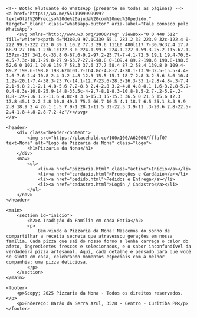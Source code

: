 <html lang="pt-BR">
<head>
    <meta charset="UTF-8">
    <meta name="viewport" content="width=device-width, initial-scale=1.0">
    <title>Pizzaria da Nona - Início</title>
    <!-- Link para a folha de estilo CSS externa -->
    <link rel="stylesheet" href="style.css">
    <!-- Google Fonts -->
    <link rel="preconnect" href="https://fonts.googleapis.com">
    <link rel="preconnect" href="https://fonts.gstatic.com" crossorigin>
    <link href="https://fonts.googleapis.com/css2?family=Lora:wght@400;700&family=Montserrat:wght@400;500;700&display=swap" rel="stylesheet">
</head>
<body>

    <!-- Botão Flutuante do WhatsApp (presente em todas as páginas) -->
    <a href="https://wa.me/5511999999999?text=Olá!%20Preciso%20de%20ajuda%20com%20meu%20pedido." target="_blank" class="whatsapp-button" aria-label="Fale conosco pelo WhatsApp">
        <svg xmlns="http://www.w3.org/2000/svg" viewBox="0 0 448 512" fill="white"><path d="M380.9 97.1C339 55.1 283.2 32 223.9 32c-122.4 0-222 99.6-222 222 0 39.1 10.2 77.3 29.6 111L0 480l117.7-30.9c32.4 17.7 68.9 27 106.1 27h.1c122.3 0 224.1-99.6 224.1-222 0-59.3-25.2-115-67.1-157zm-157 341.6c-33.8 0-67.6-9.2-97.2-25.7l-7-4.1-72.5 19.1 19.4-70.6-4.5-7.3c-18.1-29.8-27.9-63.7-27.9-98.8 0-109.4 89.2-198.6 198.8-198.6 52.6 0 102.1 20.6 139.7 58.3 37.6 37.7 58.4 87.2 58.4 139.8 0 109.4-89.2 198.6-198.8 198.6zm101.7-164.8c-4.8-2.4-28.1-13.9-32.5-15.5-4.4-1.6-7.6-2.4-10.8 2.4-3.2 4.8-12.3 15.5-15.1 18.7-2.8 3.2-5.6 3.6-10.4 1.2s-20.1-7.4-38.3-23.7c-14.1-12.7-23.6-28.3-26.3-33.1-2.8-4.8-.3-7.4 2.1-9.8 2.1-2.1 4.8-5.6 7.2-8.3 2.4-2.8 3.2-4.8 4.8-8.1 1.6-3.2.8-5.9-0.4-8.3s-10.8-25.9-14.8-35.5c-4-9.7-8.1-8.3-10.8-8.5-2.7-.2-5.9-.2-8.8-.2s-7.6 1.2-11.6 4.8c-4 3.6-15.3 15-15.3 36.5 0 21.5 15.6 42.3 17.8 45.1 2.2 2.8 30.8 49.3 75.3 66.7 10.5 4.1 18.7 6.5 25.1 8.3 9.9 2.8 18.9 2.4 26.1 1.5 7.9-1 28.1-11.5 32-22.5 3.9-11 .3-20.6 2.8-22.5-2.4-1.8-4.8-2.8-7.2-4z"/></svg>
    </a>

    <header>
        <div class="header-content">
            <img src="https://placehold.co/100x100/A62000/fffaf0?text=Nona" alt="Logo da Pizzaria da Nona" class="logo">
            <h1>Pizzaria da Nona</h1>
        </div>
        <nav>
            <ul>
                <li><a href="pizzaria.html" class="active">Início</a></li>
                <li><a href="cardapio.html">Promoções e Cardápio</a></li>
                <li><a href="pedido.html">Pedidos e Entrega</a></li>
                <li><a href="cadastro.html">Login / Cadastro</a></li>
            </ul>
        </nav>
    </header>

    <main>
        <section id="inicio">
            <h2>A Tradição da Família em cada Fatia</h2>
            <p>
                Bem-vindo à Pizzaria da Nona! Nascemos do sonho de compartilhar a receita secreta que atravessou gerações em nossa família. Cada pizza que sai do nosso forno a lenha carrega o calor do afeto, ingredientes frescos e selecionados, e o sabor inconfundível da verdadeira pizza artesanal. Aqui, cada detalhe é pensado para que você se sinta em casa, celebrando momentos especiais com a melhor companhia: uma pizza deliciosa.
            </p>
        </section>
    </main>

    <footer>
        <p>&copy; 2025 Pizzaria da Nona - Todos os direitos reservados.</p>
        <p>Endereço: Barão da Serra Azul, 3528 - Centro - Curitiba PR</p>
    </footer>

</body>
</html>
